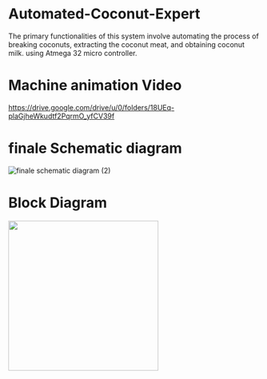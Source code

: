 # Automated-Coconut-Expert
The primary functionalities of this system involve automating the process of breaking coconuts, extracting the coconut meat, and obtaining coconut milk. using Atmega 32 micro controller.

# Machine animation Video
https://drive.google.com/drive/u/0/folders/18UEq-plaGjheWkudtf2PqrmO_yfCV39f

# finale Schematic diagram
![finale schematic diagram (2)](https://github.com/seefaBanu/Automated-Coconut-Expert/assets/114132712/3ca570b8-386e-40a6-86f2-75389765807c)

# Block Diagram
<img width="300" alt="" src="https://github.com/seefaBanu/Automated-Coconut-Expert/assets/114132712/3a80fbc4-45ff-4c38-9c2e-82e89fcd7893">
